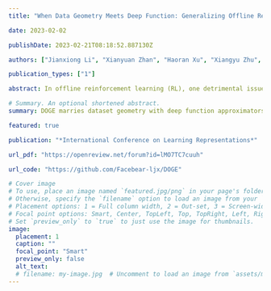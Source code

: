 ```yaml
---
title: "When Data Geometry Meets Deep Function: Generalizing Offline Reinforcement Learning"

date: 2023-02-02

publishDate: 2023-02-21T08:18:52.887130Z

authors: ["Jianxiong Li", "Xianyuan Zhan", "Haoran Xu", "Xiangyu Zhu", "Jingjing Liu", "Ya-Qin Zhang"]

publication_types: ["1"]

abstract: In offline reinforcement learning (RL), one detrimental issue to policy learning is the error accumulation of deep Q function in out-of-distribution (OOD) areas. Unfortunately, existing offline RL methods are often over-conservative, inevitably hurting generalization performance outside data distribution. In our study, one interesting observation is that deep Q functions approximate well inside the convex hull of training data. Inspired by this, we propose a new method, DOGE (Distance-sensitive Offline RL with better GEneralization). DOGE marries dataset geometry with deep function approximators in offline RL, and enables exploitation in generalizable OOD areas rather than strictly constraining policy within data distribution. Specifically, DOGE trains a state-conditioned distance function that can be readily plugged into standard actor-critic methods as a policy constraint. Simple yet elegant, our algorithm enjoys better generalization compared to state-of-the-art methods on D4RL benchmarks. Theoretical analysis demonstrates the superiority of our approach to existing methods that are solely based on data distribution or support constraints.

# Summary. An optional shortened abstract.
summary: DOGE marries dataset geometry with deep function approximators in offline RL, and enables exploitation in generalizable OOD areas rather than strictly constraining policy within data distribution.

featured: true

publication: "*International Conference on Learning Representations*"

url_pdf: "https://openreview.net/forum?id=lMO7TC7cuuh"

url_code: "https://github.com/Facebear-ljx/DOGE"

# Cover image
# To use, place an image named `featured.jpg/png` in your page's folder.
# Otherwise, specify the `filename` option to load an image from your `assets/media/` folder.
# Placement options: 1 = Full column width, 2 = Out-set, 3 = Screen-width
# Focal point options: Smart, Center, TopLeft, Top, TopRight, Left, Right, BottomLeft, Bottom, BottomRight
# Set `preview_only` to `true` to just use the image for thumbnails.
image:
  placement: 1
  caption: ""
  focal_point: "Smart"
  preview_only: false
  alt_text:
  # filename: my-image.jpg  # Uncomment to load an image from `assets/media/` instead.
---
```


